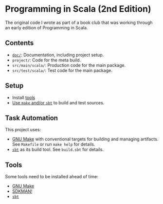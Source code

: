# Programming in Scala (2nd Edition)

The original code I wrote as part of a book club that was working through an early edition of
Programming in Scala.

## Contents

- [`doc/`](./doc/README.md): Documentation, including project setup.
- `project/`: Code for the meta build.
- `src/main/scala/`: Production code for the main package.
- `src/test/scala/`: Test code for the main package.

## Setup

- Install [tools](#tools)
- [Use `make` and/or `sbt`](#task-automation) to build and test sources.

## Task Automation

This project uses:

- [GNU Make](../doc/tools.md#gnu-make) with conventional targets for building and managing
  artifacts.  See `Makefile` or run `make help` for details.
- [`sbt`](../doc/tools.md#simple-build-tool-sbt) as its build tool.  See `build.sbt` for details.

## Tools

Some tools need to be installed ahead of time:

- [GNU Make](../doc/tools.md#gnu-make)
- [SDKMAN!](../doc/tools.md#sdkman)
- [`sbt`](../doc/tools.md#simple-build-tool-sbt)
